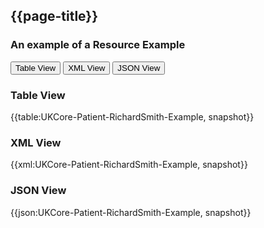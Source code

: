## {{page-title}}

### An example of a Resource Example
<nocheck>
<div class="tab">
   <button class="tablinks" onclick="openTab(event, 'Table View')">Table View</button>
   <button class="tablinks active" onclick="openTab(event, 'XML View')">XML View</button>
  <button class="tablinks" onclick="openTab(event, 'JSON View')">JSON View</button>
</div>
  
<div id="Table View" class="tabcontent">
  <h3>Table View</h3>
{{table:UKCore-Patient-RichardSmith-Example, snapshot}}
</div>

<div id="XML View" class="tabcontent" style="display:block">
  <h3>XML View</h3>
{{xml:UKCore-Patient-RichardSmith-Example, snapshot}}
</div>

<div id="JSON View" class="tabcontent">
  <h3>JSON View</h3>
{{json:UKCore-Patient-RichardSmith-Example, snapshot}}
</div>
</nocheck>

